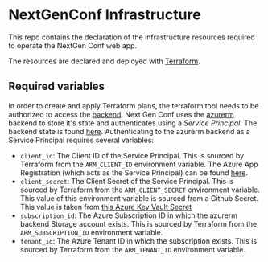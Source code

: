 # NextGenConf Infrastructure

This repo contains the declaration of the infrastructure resources required
to operate the NextGen Conf web app.

The resources are declared and deployed with [Terraform](https://www.terraform.io/).

## Required variables

In order to create and apply Terraform plans, the terraform tool needs
to be authorized to access the [backend](https://www.terraform.io/docs/backends/index.html).
Next Gen Conf uses the [azurerm](https://www.terraform.io/docs/backends/types/azurerm.html)
backend to store it's state and authenticates using a _Service Principal_.
The backend state is found [here](https://ms.portal.azure.com/#blade/Microsoft_Azure_Storage/ContainerMenuBlade/overview/storageAccountId/%2Fsubscriptions%2Fb087ec80-bbdd-4b0a-9fb3-ca2eb729208c%2FresourceGroups%2Fterraform%2Fproviders%2FMicrosoft.Storage%2FstorageAccounts%2Fngcterraform/path/ngc-tfstate/).
Authenticating to the azurerm backend as a Service Principal requires several variables:

- `client_id`: The Client ID of the Service Principal.
  This is sourced by Terraform from the `ARM_CLIENT_ID` environment variable.
  The Azure App Registration (which acts as the Service Principal) can be found
  [here](https://ms.portal.azure.com/#blade/Microsoft_AAD_RegisteredApps/ApplicationMenuBlade/Overview/appId/28f77aaa-53e7-47bc-ad78-d8d7b2b98009/isMSAApp/).
- `client_secret`: The Client Secret of the Service Principal.
  This is sourced by Terraform from the `ARM_CLIENT_SECRET` environment variable.
  This value of this environment variable is sourced from a Github Secret.
  This value is taken from [this Azure Key Vault Secret](https://ms.portal.azure.com/#@microsoft.onmicrosoft.com/asset/Microsoft_Azure_KeyVault/Secret/https://terraform-agility.vault.azure.net/secrets/ngc-terraform-client-secret)
- `subscription_id`: The Azure Subscription ID in which the azurerm backend Storage account exists.
  This is sourced by Terraform from the `ARM_SUBSCRIPTION_ID` environment variable.
- `tenant_id`:  The Azure Tenant ID in which the subscription exists.
  This is sourced by Terraform from the `ARM_TENANT_ID` environment variable.
